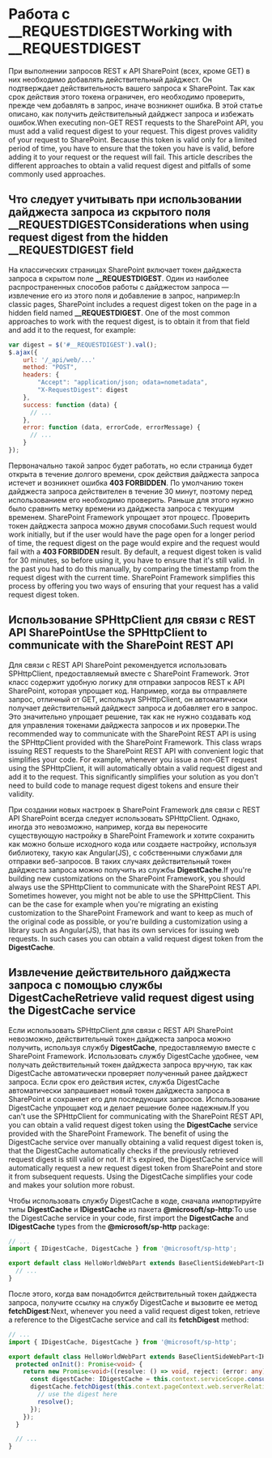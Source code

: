 # <a name="working-with-requestdigest"></a><span data-ttu-id="27961-101">Работа с __REQUESTDIGEST</span><span class="sxs-lookup"><span data-stu-id="27961-101">Working with __REQUESTDIGEST</span></span>

<span data-ttu-id="27961-p101">При выполнении запросов REST к API SharePoint (всех, кроме GET) в них необходимо добавлять действительный дайджест. Он подтверждает действительность вашего запроса к SharePoint. Так как срок действия этого токена ограничен, его необходимо проверить, прежде чем добавлять в запрос, иначе возникнет ошибка. В этой статье описано, как получить действительный дайджест запроса и избежать ошибок.</span><span class="sxs-lookup"><span data-stu-id="27961-p101">When executing non-GET REST requests to the SharePoint API, you must add a valid request digest to your request. This digest proves validity of your request to SharePoint. Because this token is valid only for a limited period of time, you have to ensure that the token you have is valid, before adding it to your request or the request will fail. This article describes the different approaches to obtain a valid request digest and pitfalls of some commonly used approaches.</span></span>

## <a name="considerations-when-using-request-digest-from-the-hidden-requestdigest-field"></a><span data-ttu-id="27961-106">Что следует учитывать при использовании дайджеста запроса из скрытого поля __REQUESTDIGEST</span><span class="sxs-lookup"><span data-stu-id="27961-106">Considerations when using request digest from the hidden __REQUESTDIGEST field</span></span>

<span data-ttu-id="27961-p102">На классических страницах SharePoint включает токен дайджеста запроса в скрытом поле **__REQUESTDIGEST**. Один из наиболее распространенных способов работы с дайджестом запроса — извлечение его из этого поля и добавление в запрос, например:</span><span class="sxs-lookup"><span data-stu-id="27961-p102">In classic pages, SharePoint includes a request digest token on the page in a hidden field named **__REQUESTDIGEST**. One of the most common approaches to work with the request digest, is to obtain it from that field and add it to the request, for example:</span></span>

```js
var digest = $('#__REQUESTDIGEST').val();
$.ajax({
    url: '/_api/web/...'
    method: "POST",
    headers: {
        "Accept": "application/json; odata=nometadata",
        "X-RequestDigest": digest
    },
    success: function (data) {
      // ...
    },
    error: function (data, errorCode, errorMessage) {
      // ...
    }
});
```

<span data-ttu-id="27961-p103">Первоначально такой запрос будет работать, но если страница будет открыта в течение долгого времени, срок действия дайджеста запроса истечет и возникнет ошибка **403 FORBIDDEN**. По умолчанию токен дайджеста запроса действителен в течение 30 минут, поэтому перед использованием его необходимо проверить. Раньше для этого нужно было сравнить метку времени из дайджеста запроса с текущим временем. SharePoint Framework упрощает этот процесс. Проверить токен дайджеста запроса можно двумя способами.</span><span class="sxs-lookup"><span data-stu-id="27961-p103">Such request would work initially, but if the user would have the page open for a longer period of time, the request digest on the page would expire and the request would fail with a **403 FORBIDDEN** result. By default, a request digest token is valid for 30 minutes, so before using it, you have to ensure that it's still valid. In the past you had to do this manually, by comparing the timestamp from the request digest with the current time. SharePoint Framework simplifies this process by offering you two ways of ensuring that your request has a valid request digest token.</span></span>

## <a name="use-the-sphttpclient-to-communicate-with-the-sharepoint-rest-api"></a><span data-ttu-id="27961-113">Использование SPHttpClient для связи с REST API SharePoint</span><span class="sxs-lookup"><span data-stu-id="27961-113">Use the SPHttpClient to communicate with the SharePoint REST API</span></span>

<span data-ttu-id="27961-p104">Для связи с REST API SharePoint рекомендуется использовать SPHttpClient, предоставляемый вместе с SharePoint Framework. Этот класс содержит удобную логику для отправки запросов REST к API SharePoint, которая упрощает код. Например, когда вы отправляете запрос, отличный от GET, используя SPHttpClient, он автоматически получает действительный дайджест запроса и добавляет его в запрос. Это значительно упрощает решение, так как не нужно создавать код для управления токенами дайджеста запросов и их проверки.</span><span class="sxs-lookup"><span data-stu-id="27961-p104">The recommended way to communicate with the SharePoint REST API is using the SPHttpClient provided with the SharePoint Framework. This class wraps issuing REST requests to the SharePoint REST API with convenient logic that simplifies your code. For example, whenever you issue a non-GET request using the SPHttpClient, it will automatically obtain a valid request digest and add it to the request. This significantly simplifies your solution as you don't need to build code to manage request digest tokens and ensure their validity.</span></span>

<span data-ttu-id="27961-p105">При создании новых настроек в SharePoint Framework для связи с REST API SharePoint всегда следует использовать SPHttpClient. Однако, иногда это невозможно, например, когда вы переносите существующую настройку в SharePoint Framework и хотите сохранить как можно больше исходного кода или создаете настройку, используя библиотеку, такую как Angular(JS), с собственными службами для отправки веб-запросов. В таких случаях действительный токен дайджеста запроса можно получить из службы **DigestCache**.</span><span class="sxs-lookup"><span data-stu-id="27961-p105">If you're building new customizations on the SharePoint Framework, you should always use the SPHttpClient to communicate with the SharePoint REST API. Sometimes however, you might not be able to use the SPHttpClient. This can be the case for example when you're migrating an existing customization to the SharePoint Framework and want to keep as much of the original code as possible, or you're building a customization using a library such as Angular(JS), that has its own services for issuing web requests. In such cases you can obtain a valid request digest token from the **DigestCache**.</span></span>

## <a name="retrieve-valid-request-digest-using-the-digestcache-service"></a><span data-ttu-id="27961-122">Извлечение действительного дайджеста запроса с помощью службы DigestCache</span><span class="sxs-lookup"><span data-stu-id="27961-122">Retrieve valid request digest using the DigestCache service</span></span>

<span data-ttu-id="27961-p106">Если использовать SPHttpClient для связи с REST API SharePoint невозможно, действительный токен дайджеста запроса можно получить, используя службу **DigestCache**, предоставляемую вместе с SharePoint Framework. Использовать службу DigestCache удобнее, чем получать действительный токен дайджеста запроса вручную, так как DigestCache автоматически проверяет полученный ранее дайджест запроса. Если срок его действия истек, служба DigestCache автоматически запрашивает новый токен дайджеста запроса в SharePoint и сохраняет его для последующих запросов. Использование DigestCache упрощает код и делает решение более надежным.</span><span class="sxs-lookup"><span data-stu-id="27961-p106">If you can't use the SPHttpClient for communicating with the SharePoint REST API, you can obtain a valid request digest token using the **DigestCache** service provided with the SharePoint Framework. The benefit of using the DigestCache service over manually obtaining a valid request digest token is, that the DigestCache automatically checks if the previously retrieved request digest is still valid or not. If it's expired, the DigestCache service will automatically request a new request digest token from SharePoint and store it from subsequent requests. Using the DigestCache simplifies your code and makes your solution more robust.</span></span>

<span data-ttu-id="27961-127">Чтобы использовать службу DigestCache в коде, сначала импортируйте типы **DigestCache** и **IDigestCache** из пакета **@microsoft/sp-http**:</span><span class="sxs-lookup"><span data-stu-id="27961-127">To use the DigestCache service in your code, first import the **DigestCache** and **IDigestCache** types from the **@microsoft/sp-http** package:</span></span>

```ts
// ...
import { IDigestCache, DigestCache } from '@microsoft/sp-http';

export default class HelloWorldWebPart extends BaseClientSideWebPart<IHelloWorldWebPartProps> {
  // ...
}
```

<span data-ttu-id="27961-128">После этого, когда вам понадобится действительный токен дайджеста запроса, получите ссылку на службу DigestCache и вызовите ее метод **fetchDigest**:</span><span class="sxs-lookup"><span data-stu-id="27961-128">Next, whenever you need a valid request digest token, retrieve a reference to the DigestCache service and call its **fetchDigest** method:</span></span>

```ts
// ...
import { IDigestCache, DigestCache } from '@microsoft/sp-http';

export default class HelloWorldWebPart extends BaseClientSideWebPart<IHelloWorldWebPartProps> {
  protected onInit(): Promise<void> {
    return new Promise<void>((resolve: () => void, reject: (error: any) => void): void => {
      const digestCache: IDigestCache = this.context.serviceScope.consume(DigestCache.serviceKey);
      digestCache.fetchDigest(this.context.pageContext.web.serverRelativeUrl).then((digest: string): void => {
        // use the digest here
        resolve();
      });
    });
  }

  // ...
}
```